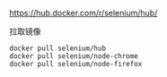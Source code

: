 https://hub.docker.com/r/selenium/hub/

拉取镜像
```
docker pull selenium/hub
docker pull selenium/node-chrome
docker pull selenium/node-firefox
```
